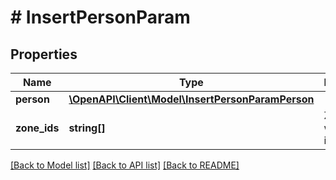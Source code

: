 # # InsertPersonParam

## Properties

Name | Type | Description | Notes
------------ | ------------- | ------------- | -------------
**person** | [**\OpenAPI\Client\Model\InsertPersonParamPerson**](InsertPersonParamPerson.md) |  | [optional]
**zone_ids** | **string[]** | Zones which user is linked to | [optional]

[[Back to Model list]](../../README.md#models) [[Back to API list]](../../README.md#endpoints) [[Back to README]](../../README.md)
